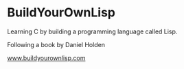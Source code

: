 # BuildYourOwnLisp
Learning C by building a programming language called Lisp.


Following a book by Daniel Holden

www.buildyourownlisp.com
